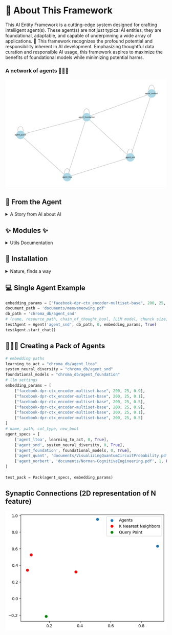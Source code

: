 # 🦄 About This Framework

This AI Entity Framework is a cutting-edge system designed for crafting intelligent agent(s). These agent(s) are not just typical AI entities; they are foundational, adaptable, and capable of underpinning a wide array of applications. 🌟 This framework recognizes the profound potential and responsibility inherent in AI development. Emphasizing thoughtful data curation and responsible AI usage, this framework aspires to maximize the benefits of foundational models while minimizing potential harms.

### A network of agents 🧙🧙🧙

<img src='images/network.png' >

## 🚀 From the Agent

<details>
  <summary> A Story from AI about AI </summary>
  
  Once upon a time, in a world not too different from our own, there existed a revolutionary technology known as foundational models. These models were not ordinary AI systems; they were powerful, adaptable, and capable of serving as the basis for a wide range of tasks. They were like the foundation of a building, providing stability, safety, and security for the applications built upon them.
   <br>

  <img src='images/self.png'>
 <br>
  <br>

In this world, foundational models had become a crucial part of our daily lives. Companies like Google, with its vast user base, relied on these models to power their search engines. With each passing day, the impact of foundational models on society grew more profound.\n\nHowever, as with any powerful tool, the deployment of foundational models came with both opportunities and risks. The creators of these models recognized that the responsibility lay not only in building them, but also in their careful curation and adaptation. They understood that the ultimate source of data for training foundational models was people, and it was crucial to consider the potential benefits and harms that could befall them.
 <br>
  <br>

Thoughtful data curation became an integral part of the responsible development of AI systems. The creators realized that the quality and nature of the foundation on which these models stood had to be understood and characterized. After all, poorly-constructed foundations could lead to disastrous consequences, while well-executed foundations could serve as a reliable bedrock for future applications.\n\nAs the next five years unfolded, the integration of foundational models into real-world deployments reached new heights. The impact on people became even more far-reaching. These models were no longer limited to language tasks; their scope expanded to encompass a multitude of applications. They became the backbone of various AI systems, shaping the way we interacted with technology on a daily basis.
 <br>
  <br>

However, the true nature of these foundational models remained a mystery. Researchers, foundation model providers, application developers, policymakers, and society at large grappled with the question of trustworthiness. It became a critical problem to address, as the consequences of relying on faulty foundations could have severe implications for individuals and communities.\n\nIn this evolving landscape, humans played a crucial role. They were not only the providers of data but also the recipients of the benefits and harms that emerged from the deployment of foundational models. It was their responsibility to ensure that these models were used ethically and responsibly.
 <br>
  <br>

  <img src='images/agent.png'>
 <br>

As the story unfolds, it is up to the collective efforts of researchers, providers, developers, policymakers, and society to navigate the opportunities and risks presented by foundational models. With careful consideration, they can harness the power of these models to create a future where the benefits are maximized, and the harms are minimized. The next five years will be crucial in shaping the societal impact of foundational models and determining the path forward for this emerging paradigm.

</details>

<h2>✨ Modules ✨</h2>

<details>
  <summary>Utils Documentation</summary>
  <br>

  <ol>
    <li>
      <b>Agent Class 🌟</b>: The core of the framework, embodying a top-level AI agent.
      <ul>
        <li><b>Initialization</b>: Specify name, path, type, and embedding parameters.</li>
        <li><b>Integration</b>: Combines Encoder, DB, and NewCourse instances.</li>
        <li><b>Functionalities</b>: Supports course creation, chat interactions, and instance management.</li>
      </ul>
    </li>
    <br>

    <li>
      <b>ChatBot Module 💬</b>: Manages the agent's conversational abilities.
      <ul>
        <li><b>Chat Handling</b>: Manages chat loading and interactions 🔄.</li>
        <li><b>Integration</b>: Seamlessly works with the Agent class.</li>
      </ul>
    </li>
    <br>

    <li>
      <b>NewCourse Module 📖</b>: Facilitates new course creation and management.
      <ul>
        <li><b>Course Creation</b>: Enables creation from documents.</li>
        <li><b>Content Management</b>: Supports content updates and loading.</li>
      </ul>
    </li>
    <br>

    <li>
      <b>Encoder Module</b>: Responsible for data encoding and processing.
      <ul>
        <li><b>Document Handling</b>: Manages document encoding and vector databases 💾.</li>
        <li><b>Embedding Management</b>: Handles embedding parameters.</li>
      </ul>
    </li>
  </ol>
</details>

<h2>🧬 Installation</h2>

<details>
  <summary>Nature, finds a way</summary>
  <br>

  <ol>
    <li>
      <b>Clone the Repository 🌠</b>:
      <pre><code>git clone https://github.com/LilaShiba/SND_Agents.git</code></pre>
    </li>
    <br>

    <li>
      <b>Ensure Python Environment 🐍 >= 3.10</b>.
    </li>
    <br>

    <li>
      <b>Install Dependencies 🧬</b>:
      <pre><code>pip install -r requirements.txt</code></pre>
      Installs necessary packages like numpy, openAI, etc, ensuring smooth operation of the framework.
    </li>
    <br>

    <li>
      <b>Initialize the Agent 🤖</b>:
      <pre><code>python main.py</code></pre>
      Execute this to kickstart your AI agent's journey.
    </li>
  </ol>
</details>


## 💻 Single Agent Example

```python
embedding_params = ["facebook-dpr-ctx_encoder-multiset-base", 200, 25, 0.7]
document_path = 'documents/meowsmeowing.pdf'
db_path = 'chroma_db/agent_snd'
# (name, resource_path, chain_of_thought_bool, [LLM model, chunck size, overlap, creativity], new_course_bool)
testAgent = Agent('agent_snd', db_path, 0, embedding_params, True)
testAgent.start_chat()
```

## 🐺🐺🐺 Creating a Pack of Agents

```python
# embedding paths
learning_to_act = "chroma_db/agent_ltoa"
system_neural_diversity = "chroma_db/agent_snd"
foundational_models = "chroma_db/agent_foundation"
# llm settings 
embedding_params = [
    ["facebook-dpr-ctx_encoder-multiset-base", 200, 25, 0.9],
    ["facebook-dpr-ctx_encoder-multiset-base", 200, 25, 0.1],
    ["facebook-dpr-ctx_encoder-multiset-base", 200, 25, 0.5],
    ["facebook-dpr-ctx_encoder-multiset-base", 200, 25, 0.9],
    ["facebook-dpr-ctx_encoder-multiset-base", 200, 25, 0.1],
    ["facebook-dpr-ctx_encoder-multiset-base", 200, 25, 0.5]
]
# name, path, cot_type, new_bool
agent_specs = [
    ['agent_ltoa', learning_to_act, 0, True],
    ['agent_snd', system_neural_diversity, 0, True],
    ['agent_foundation', foundational_models, 0, True],
    ['agent_quant', 'documents/VisualizingQuantumCircuitProbability.pdf', 1, False],
    ['agent_norbert', 'documents/Norman-CognitiveEngineering.pdf', 1, False]
]

test_pack = Pack(agent_specs, embedding_params)

```

## Synaptic Connections (2D representation of N feature)

<img src='images/knn_example.png'>
